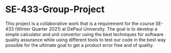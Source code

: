 # SE-433-Group-Project
This project is a collaborative work that is a requirement for the course SE-433 (Winter Quarter 2021) at DePaul University.
The goal is to develop a simple calculator and unit convertor using the best techniques for software quality assurance while using different tools to test our code in the best way possible for the ultimate goal to get a product error free and of quality. 
